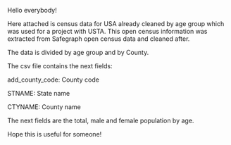 Hello everybody!

Here attached is census data for USA already cleaned by age group which was used for a project with USTA. This open census information was extracted from Safegraph open census data and cleaned after.

The data is divided by age group and by County.

The csv file contains the next fields:

add_county_code: County code

STNAME: State name

CTYNAME: County name


The next fields are the total, male and female population by age.

Hope this is useful for someone!
